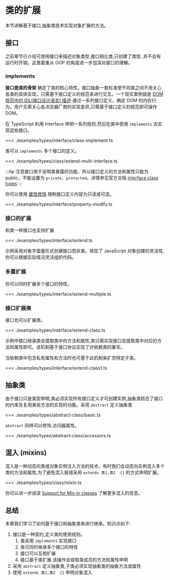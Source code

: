 # 类的扩展
本节讲解基于接口,抽象类技术实现对象扩展的方法。

## 接口
之前章节已介绍可使用接口来描述对象类型,接口相比类,只创建了类型,
并不会有运行时开销。这里着重从 OOP 的角度进一步加深对接口的理解。

### implements
**接口是类的骨架** 确定了类的核心特性。接口抽象一套标准使不同类之间不用关心各类的具体实现，只需基于接口定义的规范来进行交互。一个现实案例就是 [DOM 规范中的 IDL(接口设计语言) 描述](https://dom.spec.whatwg.org/#idl-index) 通过一系列接口定义，确定 DOM 的内在行为。用户无需关心各浏览器厂商的实现差异,只需基于接口定义的规范即可操作 DOM。

在 TypeScript 利用 Interface 申明一系列规则,然后在类中使用 `implements` 去实现这些接口。

<<< ./examples/types/interface/class-implement.ts

类可以 `implements` 多个接口的定义。

<<< ./examples/types/class/extend-multi-interface.ts

:::tip
注意接口用于说明类暴露的功能，所以接口定义的方法和属性只能为 public，不能设置为 `private, protected`。详情参见官方文档 [interface class types](https://www.typescriptlang.org/docs/handbook/interfaces.html#class-types)
:::

你可以使用 [属性修饰](./3.2.builtin-literal-object.md#属性修饰) 限制接口定义内容为只读或可选。

<<< ./examples/types/interface/property-modify.ts


### 接口的扩展
和类一样接口也支持扩展

<<< ./examples/types/interface/extend.ts

示例采用对象字面量形式创建接口而非类。体现了 JavaScript 对象创建的灵活性,你可以根据实际情况灵活组织代码。

### 多重扩展
你可以同时扩展多个接口的特性。

<<< ./examples/types/interface/extend-multiple.ts


### 接口扩展类
接口也可以扩展类。

<<< ./examples/types/interface/extend-class.ts

示例中接口继承类会提取类中的方法和属性,类只需实现接口及提取类中对应的方法和属性即可。该机制基于接口协议实现了对依赖类的重写。

当依赖类中包含私有属性和方法时也可基于此机制来扩充特定子类。

<<< ./examples/types/interface/extend-class1.ts


## 抽象类
由于接口只是类型申明,类必须实现所有接口定义才可创建实例,抽象类结合了接口的约束及复用某些方法的实现的功能。采用 `abstract` 定义抽象类

<<< ./examples/types/abstract-class/basic.ts

`abstract` 同样可以修饰,访问器属性。

<<< ./examples/types/abstract-class/accessors.ts



## 混入 (mixins)
混入是一种动态向类或对象实例注入方法的技术。有时我们会动态向实例混入多个类的方法和属性,为了避免混入报错采用  `extends 类1,类2  {}` 的方式申明扩展。

<<< ./examples/types/class/mixin.ts

<!-- TODO: 是否需要补充讲解 -->
你可以进一步阅读 [Support for Mix-in classes](https://www.typescriptlang.org/v2/docs/handbook/release-notes/overview.html#support-for-mix-in-classes) 了解更多混入的信息。





## 总结
本章我们学习了如何基于接口和抽象类来进行继承。知识点如下:
1. 接口是一种契约,定义类的使用规则。
   1. 类采用 `implements` 实现接口
   2. 类可同时继承多个接口的特性
   3. 接口可以互相扩展
   4. 接口基于类扩展,该操作会提取类成员的方法和属性申明
2. 采用 `abstract` 定义抽象类,子类必须实现抽象类的抽象方法或属性
3. 使用 `extends 类1,类2  {}` 申明对象混入